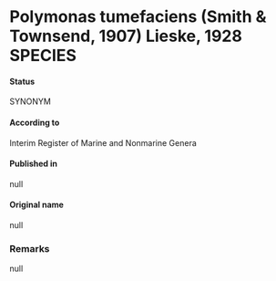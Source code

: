 # Polymonas tumefaciens (Smith & Townsend, 1907) Lieske, 1928 SPECIES

#### Status
SYNONYM

#### According to
Interim Register of Marine and Nonmarine Genera

#### Published in
null

#### Original name
null

### Remarks
null